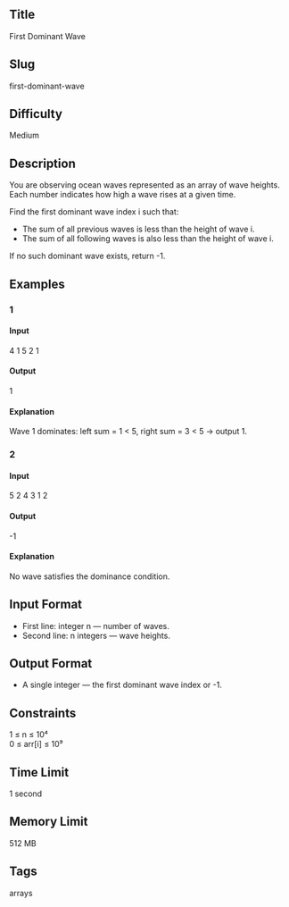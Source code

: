 ## Title

First Dominant Wave

## Slug

first-dominant-wave

## Difficulty

Medium

## Description

You are observing ocean waves represented as an array of wave heights.  
Each number indicates how high a wave rises at a given time.

Find the first dominant wave index i such that:

- The sum of all previous waves is less than the height of wave i.  
- The sum of all following waves is also less than the height of wave i.

If no such dominant wave exists, return -1.

## Examples

### 1

#### Input
4
1 5 2 1

#### Output
1

#### Explanation
Wave 1 dominates: left sum = 1 < 5, right sum = 3 < 5 → output 1.

### 2

#### Input
5
2 4 3 1 2

#### Output
-1

#### Explanation
No wave satisfies the dominance condition.

## Input Format
- First line: integer n — number of waves.  
- Second line: n integers — wave heights.

## Output Format
- A single integer — the first dominant wave index or -1.

## Constraints
1 ≤ n ≤ 10⁴  
0 ≤ arr[i] ≤ 10⁹  

## Time Limit
1 second  

## Memory Limit
512 MB  

## Tags
arrays
